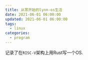 ```yaml
---
title: 从零开始的lynn-os生活
date: 2021-06-01 06:00:00
updated: 2021-06-01 06:00:00
tags:
  - linux
categories: 
  - program
---
```


记录了在`RISC-V`架构上用Rust写一个OS.

<!-- more -->




